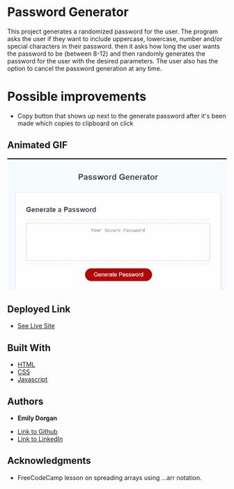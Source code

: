 # Password Generator

This project generates a randomized password for the user. The program asks the user if they want to include uppercase, lowercase, number and/or special characters in their password.
then it asks how long the user wants the password to be (between 8-12) and then randomly generates the password for the user with the desired parameters. The user also has the option to cancel the password generation at any time.

# Possible improvements

* Copy button that shows up next to the generate password after it's been made which copies to clipboard on click

## Animated GIF

![Animation of the password generator](./demo/password-gen.gif)

## Deployed Link

* [See Live Site](https://emdorgan.github.io/password-generator/)


## Built With

* [HTML](https://developer.mozilla.org/en-US/docs/Web/HTML)
* [CSS](https://developer.mozilla.org/en-US/docs/Web/CSS)
* [Javascript](https://developer.mozilla.org/en-US/docs/Web/JavaScript)


## Authors

* **Emily Dorgan** 

- [Link to Github](https://github.com/emdorgan)
- [Link to LinkedIn](https://www.linkedin.com/in/emily-dorgan/)

## Acknowledgments

* FreeCodeCamp lesson on spreading arrays using ...arr notation.